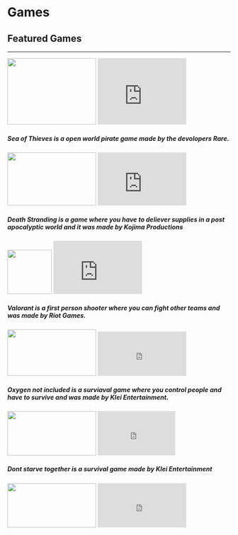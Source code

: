 <!DOCTYPE html>
<html>
<head>
<link rel="stylesheet" href="/src/styles.css">
<title>Website</title>
<meta charset="UTF-8" />
</head>
<body>
<div id="app"></div>
<h1>Games</h1>
<h2>Featured Games</h2>
</p>
<hr />
<script src="src/index.js">
</script>
</html>
 
<img width="200" height="150" src="https://live.staticflickr.com/4663/39426536645_88b3dbafba_b.jpg" alt="">
<iframe width="200" height="150" src="https://www.youtube.com/embed/r5JIBaasuE8" frameborder="0" allow="accelerometer; autoplay; encrypted-media; gyroscope; picture-in-picture" allowfullscreen></iframe>
<h5>Sea of Thieves is a open world pirate game made by the devolopers Rare.</h5>
<img width="200" height="120 "src="https://live.staticflickr.com/7290/27066939943_24fc057773_b.jpg" alt="">
<iframe width="200" height="120
" src="https://www.youtube.com/embed/c3bEhASd2bw" frameborder="0" allow="accelerometer; autoplay; encrypted-media; gyroscope; picture-in-picture" allowfullscreen></iframe>
<h5>Death Stranding is a game where you have to deliever supplies in a post apocalyptic world and it was made by Kojima Productions</h5>
<img width="" height="100" src="https://upload.wikimedia.org/wikipedia/commons/thumb/1/11/Valorant_logo_-_black_color_version.svg/1280px-Valorant_logo_-_black_color_version.svg.png" alt="">
<iframe width="200" height=120" src="https://www.youtube.com/embed/e_E9W2vsRbQ" frameborder="0" allow="accelerometer; autoplay; encrypted-media; gyroscope; picture-in-picture" allowfullscreen></iframe>

<h5>Valorant is a first person shooter where you can fight other teams and was made by Riot Games.</h5>
 
<img width=200 height=105 src="https://upload.wikimedia.org/wikipedia/commons/6/68/Oxygen_Not_Included_Logo.png" alt="">
 
<iframe width="200" height="100" src="https://www.youtube.com/embed/wcLayGm_pM4" frameborder="0" allow="accelerometer; autoplay; encrypted-media; gyroscope; picture-in-picture" allowfullscreen></iframe>

<h5>Oxygen not included is a surviaval game where you control people and have to survive and was made by Klei Entertainment.</h5>
 
<img width=200 height=100 src="https://live.staticflickr.com/7546/15383988374_268d1cf1eb_z.jpg" alt="">
 
<iframe width="175" height="100" src="https://www.youtube.com/embed/bVbyn7c1X6E" frameborder="0" allow="accelerometer; autoplay; encrypted-media; gyroscope; picture-in-picture" allowfullscreen></iframe>
 
<h5>Dont starve together is a survival game made by Klei Entertainment</h5>

<img width=200 height=100 src="https://live.staticflickr.com/7707/27587818512_d027161f2c_b.jpg" alt="">

<iframe width="200" height="100" src="https://www.youtube.com/embed/ot7uXNQskhs" frameborder="0" allow="accelerometer; autoplay; encrypted-media; gyroscope; picture-in-picture" allowfullscreen></iframe>





